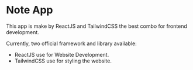 # Note App

This app is make by ReactJS and TailwindCSS the best combo for frontend development.

Currently, two official framework and  library  available:

- ReactJS use for Website Development.
- TailwindCSS use for styling the website.

